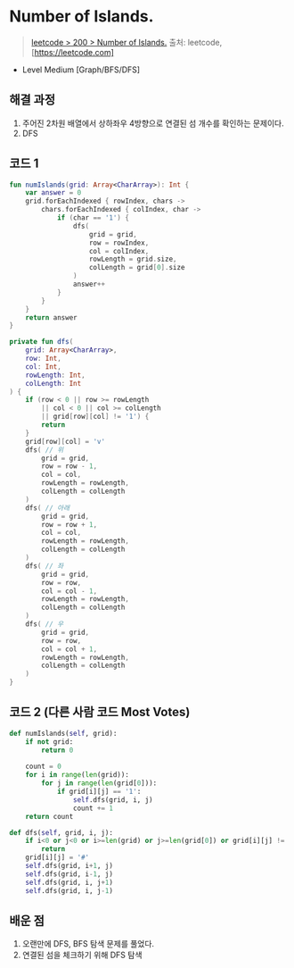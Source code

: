 # Number of Islands.

> [leetcode > 200 > Number of Islands.](https://leetcode.com/problems/number-of-islands)
> 출처: leetcode, [https://leetcode.com]

- Level Medium [Graph/BFS/DFS]

## 해결 과정

1. 주어진 2차원 배열에서 상하좌우 4방향으로 연결된 섬 개수를 확인하는 문제이다.
2. DFS


## 코드 1

```kotlin
fun numIslands(grid: Array<CharArray>): Int {
    var answer = 0
    grid.forEachIndexed { rowIndex, chars ->
        chars.forEachIndexed { colIndex, char ->
            if (char == '1') {
                dfs(
                    grid = grid,
                    row = rowIndex,
                    col = colIndex,
                    rowLength = grid.size,
                    colLength = grid[0].size
                )
                answer++
            }
        }
    }
    return answer
}

private fun dfs(
    grid: Array<CharArray>,
    row: Int,
    col: Int,
    rowLength: Int,
    colLength: Int
) {
    if (row < 0 || row >= rowLength
        || col < 0 || col >= colLength
        || grid[row][col] != '1') {
        return
    }
    grid[row][col] = 'v'
    dfs( // 위
        grid = grid,
        row = row - 1,
        col = col,
        rowLength = rowLength,
        colLength = colLength
    )
    dfs( // 아래
        grid = grid,
        row = row + 1,
        col = col,
        rowLength = rowLength,
        colLength = colLength
    )
    dfs( // 좌
        grid = grid,
        row = row,
        col = col - 1,
        rowLength = rowLength,
        colLength = colLength
    )
    dfs( // 우
        grid = grid,
        row = row,
        col = col + 1,
        rowLength = rowLength,
        colLength = colLength
    )
}
```

## 코드 2 (다른 사람 코드 Most Votes)

```Python
def numIslands(self, grid):
    if not grid:
        return 0
        
    count = 0
    for i in range(len(grid)):
        for j in range(len(grid[0])):
            if grid[i][j] == '1':
                self.dfs(grid, i, j)
                count += 1
    return count

def dfs(self, grid, i, j):
    if i<0 or j<0 or i>=len(grid) or j>=len(grid[0]) or grid[i][j] != '1':
        return
    grid[i][j] = '#'
    self.dfs(grid, i+1, j)
    self.dfs(grid, i-1, j)
    self.dfs(grid, i, j+1)
    self.dfs(grid, i, j-1)
```

## 배운 점
1. 오랜만에 DFS, BFS 탐색 문제를 풀었다.
2. 연결된 섬을 체크하기 위해 DFS 탐색


